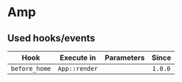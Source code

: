 # Amp

## Used hooks/events

|     Hook    |  Execute in  |  Parameters  |  Since  |
| :---------: | :----------: | :----------: | :-----: |
|`before_home`| `App::render`|              | `1.0.0` |
